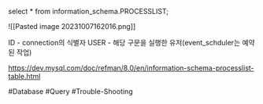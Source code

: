 select * from information_schema.PROCESSLIST;

![[Pasted image 20231007162016.png]]

ID - connection의 식별자
USER - 해당 구문을 실행한 유저(event_schduler는 예약된 작업)

https://dev.mysql.com/doc/refman/8.0/en/information-schema-processlist-table.html

#Database 
#Query 
#Trouble-Shooting 